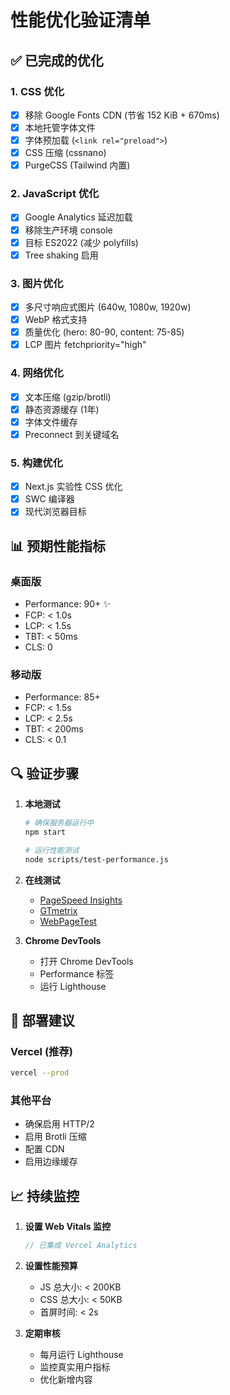 # 性能优化验证清单

## ✅ 已完成的优化

### 1. CSS 优化
- [x] 移除 Google Fonts CDN (节省 152 KiB + 670ms)
- [x] 本地托管字体文件
- [x] 字体预加载 (`<link rel="preload">`)
- [x] CSS 压缩 (cssnano)
- [x] PurgeCSS (Tailwind 内置)

### 2. JavaScript 优化
- [x] Google Analytics 延迟加载
- [x] 移除生产环境 console
- [x] 目标 ES2022 (减少 polyfills)
- [x] Tree shaking 启用

### 3. 图片优化
- [x] 多尺寸响应式图片 (640w, 1080w, 1920w)
- [x] WebP 格式支持
- [x] 质量优化 (hero: 80-90, content: 75-85)
- [x] LCP 图片 fetchpriority="high"

### 4. 网络优化
- [x] 文本压缩 (gzip/brotli)
- [x] 静态资源缓存 (1年)
- [x] 字体文件缓存
- [x] Preconnect 到关键域名

### 5. 构建优化
- [x] Next.js 实验性 CSS 优化
- [x] SWC 编译器
- [x] 现代浏览器目标

## 📊 预期性能指标

### 桌面版
- Performance: 90+ ✨
- FCP: < 1.0s
- LCP: < 1.5s
- TBT: < 50ms
- CLS: 0

### 移动版
- Performance: 85+ 
- FCP: < 1.5s
- LCP: < 2.5s
- TBT: < 200ms
- CLS: < 0.1

## 🔍 验证步骤

1. **本地测试**
   ```bash
   # 确保服务器运行中
   npm start
   
   # 运行性能测试
   node scripts/test-performance.js
   ```

2. **在线测试**
   - [PageSpeed Insights](https://pagespeed.web.dev/)
   - [GTmetrix](https://gtmetrix.com/)
   - [WebPageTest](https://www.webpagetest.org/)

3. **Chrome DevTools**
   - 打开 Chrome DevTools
   - Performance 标签
   - 运行 Lighthouse

## 🚀 部署建议

### Vercel (推荐)
```bash
vercel --prod
```

### 其他平台
- 确保启用 HTTP/2
- 启用 Brotli 压缩
- 配置 CDN
- 启用边缘缓存

## 📈 持续监控

1. **设置 Web Vitals 监控**
   ```javascript
   // 已集成 Vercel Analytics
   ```

2. **设置性能预算**
   - JS 总大小: < 200KB
   - CSS 总大小: < 50KB
   - 首屏时间: < 2s

3. **定期审核**
   - 每月运行 Lighthouse
   - 监控真实用户指标
   - 优化新增内容
